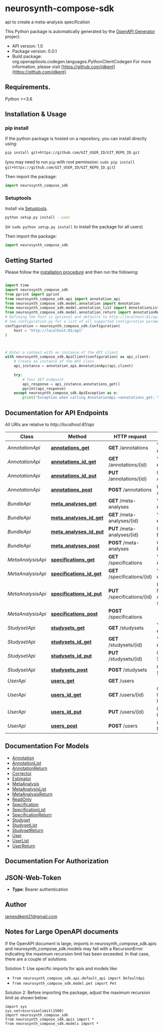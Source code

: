 # neurosynth-compose-sdk
api to create a meta-analysis specification

This Python package is automatically generated by the [OpenAPI Generator](https://openapi-generator.tech) project:

- API version: 1.0
- Package version: 0.0.1
- Build package: org.openapitools.codegen.languages.PythonClientCodegen
For more information, please visit [https://github.com/jdkent](https://github.com/jdkent)

## Requirements.

Python >=3.6

## Installation & Usage
### pip install

If the python package is hosted on a repository, you can install directly using:

```sh
pip install git+https://github.com/GIT_USER_ID/GIT_REPO_ID.git
```
(you may need to run `pip` with root permission: `sudo pip install git+https://github.com/GIT_USER_ID/GIT_REPO_ID.git`)

Then import the package:
```python
import neurosynth_compose_sdk
```

### Setuptools

Install via [Setuptools](http://pypi.python.org/pypi/setuptools).

```sh
python setup.py install --user
```
(or `sudo python setup.py install` to install the package for all users)

Then import the package:
```python
import neurosynth_compose_sdk
```

## Getting Started

Please follow the [installation procedure](#installation--usage) and then run the following:

```python

import time
import neurosynth_compose_sdk
from pprint import pprint
from neurosynth_compose_sdk.api import annotation_api
from neurosynth_compose_sdk.model.annotation import Annotation
from neurosynth_compose_sdk.model.annotation_list import AnnotationList
from neurosynth_compose_sdk.model.annotation_return import AnnotationReturn
# Defining the host is optional and defaults to http://localhost:81/api
# See configuration.py for a list of all supported configuration parameters.
configuration = neurosynth_compose_sdk.Configuration(
    host = "http://localhost:81/api"
)



# Enter a context with an instance of the API client
with neurosynth_compose_sdk.ApiClient(configuration) as api_client:
    # Create an instance of the API class
    api_instance = annotation_api.AnnotationApi(api_client)
    
    try:
        # Your GET endpoint
        api_response = api_instance.annotations_get()
        pprint(api_response)
    except neurosynth_compose_sdk.ApiException as e:
        print("Exception when calling AnnotationApi->annotations_get: %s\n" % e)
```

## Documentation for API Endpoints

All URIs are relative to *http://localhost:81/api*

Class | Method | HTTP request | Description
------------ | ------------- | ------------- | -------------
*AnnotationApi* | [**annotations_get**](docs/AnnotationApi.md#annotations_get) | **GET** /annotations | Your GET endpoint
*AnnotationApi* | [**annotations_id_get**](docs/AnnotationApi.md#annotations_id_get) | **GET** /annotations/{id} | Your GET endpoint
*AnnotationApi* | [**annotations_id_put**](docs/AnnotationApi.md#annotations_id_put) | **PUT** /annotations/{id} | Update Annotation
*AnnotationApi* | [**annotations_post**](docs/AnnotationApi.md#annotations_post) | **POST** /annotations | Create Annotation
*BundleApi* | [**meta_analyses_get**](docs/BundleApi.md#meta_analyses_get) | **GET** /meta-analyses | Your GET endpoint
*BundleApi* | [**meta_analyses_id_get**](docs/BundleApi.md#meta_analyses_id_get) | **GET** /meta-analyses/{id} | Your GET endpoint
*BundleApi* | [**meta_analyses_id_put**](docs/BundleApi.md#meta_analyses_id_put) | **PUT** /meta-analyses/{id} | Update Bundle
*BundleApi* | [**meta_analyses_post**](docs/BundleApi.md#meta_analyses_post) | **POST** /meta-analyses | Create Bundle
*MetaAnalysisApi* | [**specifications_get**](docs/MetaAnalysisApi.md#specifications_get) | **GET** /specifications | Your GET endpoint
*MetaAnalysisApi* | [**specifications_id_get**](docs/MetaAnalysisApi.md#specifications_id_get) | **GET** /specifications/{id} | Your GET endpoint
*MetaAnalysisApi* | [**specifications_id_put**](docs/MetaAnalysisApi.md#specifications_id_put) | **PUT** /specifications/{id} | Update Meta-Analysis specification
*MetaAnalysisApi* | [**specifications_post**](docs/MetaAnalysisApi.md#specifications_post) | **POST** /specifications | 
*StudysetApi* | [**studysets_get**](docs/StudysetApi.md#studysets_get) | **GET** /studysets | Your GET endpoint
*StudysetApi* | [**studysets_id_get**](docs/StudysetApi.md#studysets_id_get) | **GET** /studysets/{id} | Your GET endpoint
*StudysetApi* | [**studysets_id_put**](docs/StudysetApi.md#studysets_id_put) | **PUT** /studysets/{id} | Update Studyset
*StudysetApi* | [**studysets_post**](docs/StudysetApi.md#studysets_post) | **POST** /studysets | Create Studyset
*UserApi* | [**users_get**](docs/UserApi.md#users_get) | **GET** /users | 
*UserApi* | [**users_id_get**](docs/UserApi.md#users_id_get) | **GET** /users/{id} | Get User Info by User ID
*UserApi* | [**users_id_put**](docs/UserApi.md#users_id_put) | **PUT** /users/{id} | Update User Information
*UserApi* | [**users_post**](docs/UserApi.md#users_post) | **POST** /users | Create A New User


## Documentation For Models

 - [Annotation](docs/Annotation.md)
 - [AnnotationList](docs/AnnotationList.md)
 - [AnnotationReturn](docs/AnnotationReturn.md)
 - [Corrector](docs/Corrector.md)
 - [Estimator](docs/Estimator.md)
 - [MetaAnalysis](docs/MetaAnalysis.md)
 - [MetaAnalysisList](docs/MetaAnalysisList.md)
 - [MetaAnalysisReturn](docs/MetaAnalysisReturn.md)
 - [ReadOnly](docs/ReadOnly.md)
 - [Specification](docs/Specification.md)
 - [SpecificationList](docs/SpecificationList.md)
 - [SpecificationReturn](docs/SpecificationReturn.md)
 - [Studyset](docs/Studyset.md)
 - [StudysetList](docs/StudysetList.md)
 - [StudysetReturn](docs/StudysetReturn.md)
 - [User](docs/User.md)
 - [UserList](docs/UserList.md)
 - [UserReturn](docs/UserReturn.md)


## Documentation For Authorization


## JSON-Web-Token

- **Type**: Bearer authentication


## Author

jamesdkent21@gmail.com


## Notes for Large OpenAPI documents
If the OpenAPI document is large, imports in neurosynth_compose_sdk.apis and neurosynth_compose_sdk.models may fail with a
RecursionError indicating the maximum recursion limit has been exceeded. In that case, there are a couple of solutions:

Solution 1:
Use specific imports for apis and models like:
- `from neurosynth_compose_sdk.api.default_api import DefaultApi`
- `from neurosynth_compose_sdk.model.pet import Pet`

Solution 2:
Before importing the package, adjust the maximum recursion limit as shown below:
```
import sys
sys.setrecursionlimit(1500)
import neurosynth_compose_sdk
from neurosynth_compose_sdk.apis import *
from neurosynth_compose_sdk.models import *
```

